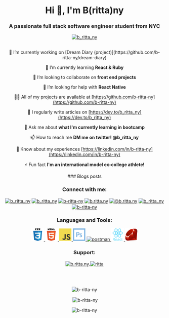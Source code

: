 <h1 align="center">Hi 👋, I'm B(ritta)ny</h1>
<h3 align="center">A passionate full stack software engineer student from NYC</h3>
<p align="center"> <a href="https://twitter.com/b_ritta_ny" target="blank"><img src="https://img.shields.io/twitter/follow/b_ritta_ny?logo=twitter&style=for-the-badge" alt="b_ritta_ny" /></a> </p>
<br>
<div align="center">
 🔭 I’m currently working on [Dream Diary (project)](https://github.com/b-ritta-ny/dream-diary)

 🌱 I’m currently learning **React & Ruby**

 👯 I’m looking to collaborate on **front end projects**

 🤝 I’m looking for help with **React Native**

 👨‍💻 All of my projects are available at [https://github.com/b-ritta-ny](https://github.com/b-ritta-ny)

 📝 I regularly write articles on [https://dev.to/b_ritta_ny](https://dev.to/b_ritta_ny)

 💬 Ask me about **what I'm currently learning in bootcamp**

 📫 How to reach me **DM me on twitter! @b_ritta_ny**

 📄 Know about my experiences [https://linkedin.com/in/b-ritta-ny](https://linkedin.com/in/b-ritta-ny)

 ⚡ Fun fact **I'm an international model ex-college athlete!**
</div>

<div align="center">
### Blogs posts
<!-- BLOG-POST-LIST:START -->
<!-- BLOG-POST-LIST:END -->
</div>

<h3 align="center">Connect with me:</h3>
  <div align="center">
<p align="center">
<a href="https://dev.to/b_ritta_ny" target="blank"><img align="center" src="https://raw.githubusercontent.com/rahuldkjain/github-profile-readme-generator/master/src/images/icons/Social/devto.svg" alt="b_ritta_ny" height="30" width="40" /></a>
<a href="https://twitter.com/b_ritta_ny" target="blank"><img align="center" src="https://raw.githubusercontent.com/rahuldkjain/github-profile-readme-generator/master/src/images/icons/Social/twitter.svg" alt="b_ritta_ny" height="30" width="40" /></a>
<a href="https://linkedin.com/in/b-ritta-ny" target="blank"><img align="center" src="https://raw.githubusercontent.com/rahuldkjain/github-profile-readme-generator/master/src/images/icons/Social/linked-in-alt.svg" alt="b-ritta-ny" height="30" width="40" /></a>
<a href="https://instagram.com/b.ritta.ny" target="blank"><img align="center" src="https://raw.githubusercontent.com/rahuldkjain/github-profile-readme-generator/master/src/images/icons/Social/instagram.svg" alt="b.ritta.ny" height="30" width="40" /></a>
<a href="https://medium.com/@b.ritta.ny" target="blank"><img align="center" src="https://raw.githubusercontent.com/rahuldkjain/github-profile-readme-generator/master/src/images/icons/Social/medium.svg" alt="@b.ritta.ny" height="30" width="40" /></a>
<a href="https://www.hackerrank.com/b_ritta_ny" target="blank"><img align="center" src="https://raw.githubusercontent.com/rahuldkjain/github-profile-readme-generator/master/src/images/icons/Social/hackerrank.svg" alt="b_ritta_ny" height="30" width="40" /></a>
<a href="https://www.leetcode.com/b-ritta-ny" target="blank"><img align="center" src="https://raw.githubusercontent.com/rahuldkjain/github-profile-readme-generator/master/src/images/icons/Social/leet-code.svg" alt="b-ritta-ny" height="30" width="40" /></a>
</p>
</div>
<h3 align="center">Languages and Tools:</h3>
<p align="center"> <a href="https://www.w3schools.com/css/" target="_blank" rel="noreferrer"> <img src="https://raw.githubusercontent.com/devicons/devicon/master/icons/css3/css3-original-wordmark.svg" alt="css3" width="40" height="40"/> </a> <a href="https://www.w3.org/html/" target="_blank" rel="noreferrer"> <img src="https://raw.githubusercontent.com/devicons/devicon/master/icons/html5/html5-original-wordmark.svg" alt="html5" width="40" height="40"/> </a> <a href="https://developer.mozilla.org/en-US/docs/Web/JavaScript" target="_blank" rel="noreferrer"> <img src="https://raw.githubusercontent.com/devicons/devicon/master/icons/javascript/javascript-original.svg" alt="javascript" width="40" height="40"/> </a> <a href="https://www.photoshop.com/en" target="_blank" rel="noreferrer"> <img src="https://raw.githubusercontent.com/devicons/devicon/master/icons/photoshop/photoshop-line.svg" alt="photoshop" width="40" height="40"/> </a> <a href="https://postman.com" target="_blank" rel="noreferrer"> <img src="https://www.vectorlogo.zone/logos/getpostman/getpostman-icon.svg" alt="postman" width="40" height="40"/> </a> <a href="https://reactjs.org/" target="_blank" rel="noreferrer"> <img src="https://raw.githubusercontent.com/devicons/devicon/master/icons/react/react-original-wordmark.svg" alt="react" width="40" height="40"/> </a> <a href="https://www.ruby-lang.org/en/" target="_blank" rel="noreferrer"> <img src="https://raw.githubusercontent.com/devicons/devicon/master/icons/ruby/ruby-original.svg" alt="ruby" width="40" height="40"/> </a> </p>
    <div align="center">
<h3 align="center">Support:</h3>
<p><a href="https://www.buymeacoffee.com/b.ritta.ny"> <img align="center" src="https://cdn.buymeacoffee.com/buttons/v2/default-yellow.png" height="50" width="210" alt="b.ritta.ny" /></a><a href="https://ko-fi.com/ritta"> <img align="center" src="https://cdn.ko-fi.com/cdn/kofi3.png?v=3" height="50" width="210" alt="ritta" /></a></p><br><br>
  
    
<p><img align="center" src="https://github-readme-stats.vercel.app/api/top-langs?username=b-ritta-ny&show_icons=true&theme=dark&locale=en&layout=compact" alt="b-ritta-ny" /></p>

<p>&nbsp;<img align="center" src="https://github-readme-stats.vercel.app/api?username=b-ritta-ny&show_icons=true&theme=dark&locale=en" alt="b-ritta-ny" /></p>

<p><img align="center" src="https://github-readme-streak-stats.herokuapp.com/?user=b-ritta-ny&theme=dark" alt="b-ritta-ny" /></p>
</div>